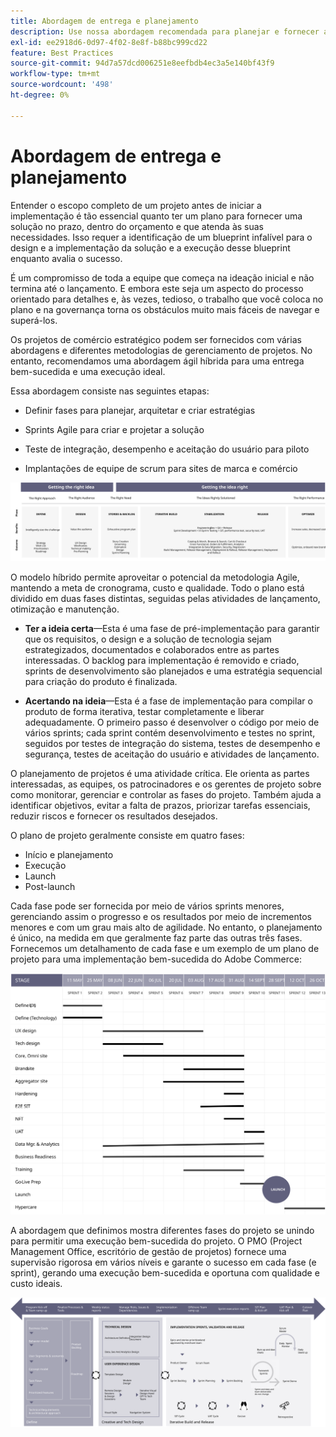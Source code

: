 ```yaml
---
title: Abordagem de entrega e planejamento
description: Use nossa abordagem recomendada para planejar e fornecer a implementação do Adobe Commerce.
exl-id: ee2918d6-0d97-4f02-8e8f-b88bc999cd22
feature: Best Practices
source-git-commit: 94d7a57dcd006251e8eefbdb4ec3a5e140bf43f9
workflow-type: tm+mt
source-wordcount: '498'
ht-degree: 0%

---
```


# Abordagem de entrega e planejamento

Entender o escopo completo de um projeto antes de iniciar a implementação é tão essencial quanto ter um plano para fornecer uma solução no prazo, dentro do orçamento e que atenda às suas necessidades. Isso requer a identificação de um blueprint infalível para o design e a implementação da solução e a execução desse blueprint enquanto avalia o sucesso.

É um compromisso de toda a equipe que começa na ideação inicial e não termina até o lançamento. E embora este seja um aspecto do processo orientado para detalhes e, às vezes, tedioso, o trabalho que você coloca no plano e na governança torna os obstáculos muito mais fáceis de navegar e superá-los.

Os projetos de comércio estratégico podem ser fornecidos com várias abordagens e diferentes metodologias de gerenciamento de projetos. No entanto, recomendamos uma abordagem ágil híbrida para uma entrega bem-sucedida e uma execução ideal.

Essa abordagem consiste nas seguintes etapas:

- Definir fases para planejar, arquitetar e criar estratégias

- Sprints Agile para criar e projetar a solução

- Teste de integração, desempenho e aceitação do usuário para piloto

- Implantações de equipe de scrum para sites de marca e comércio

![Exemplo de modelo de abordagem de planejamento](../../assets/playbooks/planning-model.svg)

O modelo híbrido permite aproveitar o potencial da metodologia Agile, mantendo a meta de cronograma, custo e qualidade. Todo o plano está dividido em duas fases distintas, seguidas pelas atividades de lançamento, otimização e manutenção.

- **Ter a ideia certa**—Esta é uma fase de pré-implementação para garantir que os requisitos, o design e a solução de tecnologia sejam estrategizados, documentados e colaborados entre as partes interessadas. O backlog para implementação é removido e criado, sprints de desenvolvimento são planejados e uma estratégia sequencial para criação do produto é finalizada.

- **Acertando na ideia**—Esta é a fase de implementação para compilar o produto de forma iterativa, testar completamente e liberar adequadamente. O primeiro passo é desenvolver o código por meio de vários sprints; cada sprint contém desenvolvimento e testes no sprint, seguidos por testes de integração do sistema, testes de desempenho e segurança, testes de aceitação do usuário e atividades de lançamento.

O planejamento de projetos é uma atividade crítica. Ele orienta as partes interessadas, as equipes, os patrocinadores e os gerentes de projeto sobre como monitorar, gerenciar e controlar as fases do projeto. Também ajuda a identificar objetivos, evitar a falta de prazos, priorizar tarefas essenciais, reduzir riscos e fornecer os resultados desejados.

O plano de projeto geralmente consiste em quatro fases:

- Início e planejamento
- Execução
- Launch
- Post-launch

Cada fase pode ser fornecida por meio de vários sprints menores, gerenciando assim o progresso e os resultados por meio de incrementos menores e com um grau mais alto de agilidade. No entanto, o planejamento é único, na medida em que geralmente faz parte das outras três fases. Fornecemos um detalhamento de cada fase e um exemplo de um plano de projeto para uma implementação bem-sucedida do Adobe Commerce:

![Gráfico de Gantt de planejamento de projeto](../../assets/playbooks/gantt-chart.svg)

A abordagem que definimos mostra diferentes fases do projeto se unindo para permitir uma execução bem-sucedida do projeto. O PMO (Project Management Office, escritório de gestão de projetos) fornece uma supervisão rigorosa em vários níveis e garante o sucesso em cada fase (e sprint), gerando uma execução bem-sucedida e oportuna com qualidade e custo ideais.

![Infográfico da abordagem de planejamento de exemplo](../../assets/playbooks/planning-approach-sample.svg)
